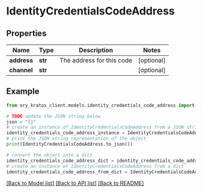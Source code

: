 # IdentityCredentialsCodeAddress


## Properties

Name | Type | Description | Notes
------------ | ------------- | ------------- | -------------
**address** | **str** | The address for this code | [optional] 
**channel** | **str** |  | [optional] 

## Example

```python
from ory_kratos_client.models.identity_credentials_code_address import IdentityCredentialsCodeAddress

# TODO update the JSON string below
json = "{}"
# create an instance of IdentityCredentialsCodeAddress from a JSON string
identity_credentials_code_address_instance = IdentityCredentialsCodeAddress.from_json(json)
# print the JSON string representation of the object
print(IdentityCredentialsCodeAddress.to_json())

# convert the object into a dict
identity_credentials_code_address_dict = identity_credentials_code_address_instance.to_dict()
# create an instance of IdentityCredentialsCodeAddress from a dict
identity_credentials_code_address_from_dict = IdentityCredentialsCodeAddress.from_dict(identity_credentials_code_address_dict)
```
[[Back to Model list]](../README.md#documentation-for-models) [[Back to API list]](../README.md#documentation-for-api-endpoints) [[Back to README]](../README.md)


